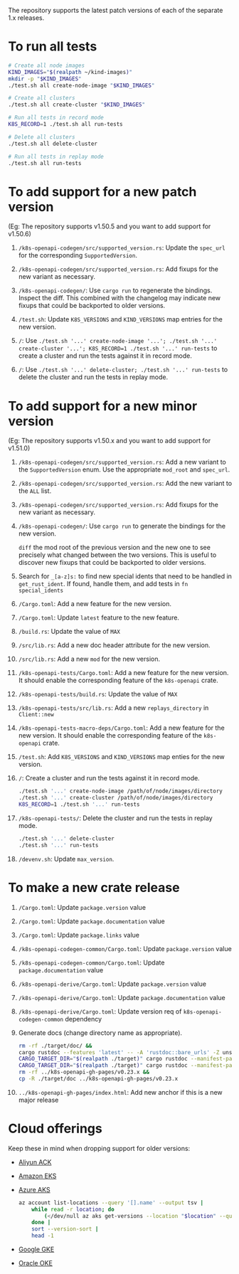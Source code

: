 The repository supports the latest patch versions of each of the separate 1.x releases.


# To run all tests

```sh
# Create all node images
KIND_IMAGES="$(realpath ~/kind-images)"
mkdir -p "$KIND_IMAGES"
./test.sh all create-node-image "$KIND_IMAGES"

# Create all clusters
./test.sh all create-cluster "$KIND_IMAGES"

# Run all tests in record mode
K8S_RECORD=1 ./test.sh all run-tests

# Delete all clusters
./test.sh all delete-cluster

# Run all tests in replay mode
./test.sh all run-tests
```


# To add support for a new patch version

(Eg: The repository supports v1.50.5 and you want to add support for v1.50.6)

1. `/k8s-openapi-codegen/src/supported_version.rs`: Update the `spec_url` for the corresponding `SupportedVersion`.

1. `/k8s-openapi-codegen/src/supported_version.rs`: Add fixups for the new variant as necessary.

1. `/k8s-openapi-codegen/`: Use `cargo run` to regenerate the bindings. Inspect the diff. This combined with the changelog may indicate new fixups that could be backported to older versions.

1. `/test.sh`: Update `K8S_VERSIONS` and `KIND_VERSIONS` map entries for the new version.

1. `/`: Use `./test.sh '...' create-node-image '...'; ./test.sh '...' create-cluster '...'; K8S_RECORD=1 ./test.sh '...' run-tests` to create a cluster and run the tests against it in record mode.

1. `/`: Use `./test.sh '...' delete-cluster; ./test.sh '...' run-tests` to delete the cluster and run the tests in replay mode.


# To add support for a new minor version

(Eg: The repository supports v1.50.x and you want to add support for v1.51.0)

1. `/k8s-openapi-codegen/src/supported_version.rs`: Add a new variant to the `SupportedVersion` enum. Use the appropriate `mod_root` and `spec_url`.

1. `/k8s-openapi-codegen/src/supported_version.rs`: Add the new variant to the `ALL` list.

1. `/k8s-openapi-codegen/src/supported_version.rs`: Add fixups for the new variant as necessary.

1. `/k8s-openapi-codegen/`: Use `cargo run` to generate the bindings for the new version.

   `diff` the mod root of the previous version and the new one to see precisely what changed between the two versions. This is useful to discover new fixups that could be backported to older versions.

1. Search for `_[a-z]s:` to find new special idents that need to be handled in `get_rust_ident`. If found, handle them, and add tests in `fn special_idents`

1. `/Cargo.toml`: Add a new feature for the new version.

1. `/Cargo.toml`: Update `latest` feature to the new feature.

1. `/build.rs`: Update the value of `MAX`

1. `/src/lib.rs`: Add a new doc header attribute for the new version.

1. `/src/lib.rs`: Add a new `mod` for the new version.

1. `/k8s-openapi-tests/Cargo.toml`: Add a new feature for the new version. It should enable the corresponding feature of the `k8s-openapi` crate.

1. `/k8s-openapi-tests/build.rs`: Update the value of `MAX`

1. `/k8s-openapi-tests/src/lib.rs`: Add a new `replays_directory` in `Client::new`

1. `/k8s-openapi-tests-macro-deps/Cargo.toml`: Add a new feature for the new version. It should enable the corresponding feature of the `k8s-openapi` crate.

1. `/test.sh`: Add `K8S_VERSIONS` and `KIND_VERSIONS` map enties for the new version.

1. `/`: Create a cluster and run the tests against it in record mode.

    ```sh
    ./test.sh '...' create-node-image /path/of/node/images/directory
    ./test.sh '...' create-cluster /path/of/node/images/directory
    K8S_RECORD=1 ./test.sh '...' run-tests
    ```

1. `/k8s-openapi-tests/`: Delete the cluster and run the tests in replay mode.

    ```sh
    ./test.sh '...' delete-cluster
    ./test.sh '...' run-tests
    ```

1. `/devenv.sh`: Update `max_version`.


# To make a new crate release

1. `/Cargo.toml`: Update `package.version` value
1. `/Cargo.toml`: Update `package.documentation` value
1. `/Cargo.toml`: Update `package.links` value
1. `/k8s-openapi-codegen-common/Cargo.toml`: Update `package.version` value
1. `/k8s-openapi-codegen-common/Cargo.toml`: Update `package.documentation` value
1. `/k8s-openapi-derive/Cargo.toml`: Update `package.version` value
1. `/k8s-openapi-derive/Cargo.toml`: Update `package.documentation` value
1. `/k8s-openapi-derive/Cargo.toml`: Update version req of `k8s-openapi-codegen-common` dependency
1. Generate docs (change directory name as appropriate).

    ```sh
    rm -rf ./target/doc/ &&
    cargo rustdoc --features 'latest' -- -A 'rustdoc::bare_urls' -Z unstable-options --enable-index-page &&
    CARGO_TARGET_DIR="$(realpath ./target)" cargo rustdoc --manifest-path ./k8s-openapi-codegen-common/Cargo.toml -- -Z unstable-options --enable-index-page &&
    CARGO_TARGET_DIR="$(realpath ./target)" cargo rustdoc --manifest-path ./k8s-openapi-derive/Cargo.toml -- -Z unstable-options --enable-index-page &&
    rm -rf ../k8s-openapi-gh-pages/v0.23.x &&
    cp -R ./target/doc ../k8s-openapi-gh-pages/v0.23.x
    ```

1. `../k8s-openapi-gh-pages/index.html`: Add new anchor if this is a new major release


# Cloud offerings

Keep these in mind when dropping support for older versions:

- [Aliyun ACK](https://www.alibabacloud.com/help/doc-detail/98310.htm)

- [Amazon EKS](https://docs.aws.amazon.com/eks/latest/userguide/kubernetes-versions.html#available-versions)

- [Azure AKS](https://learn.microsoft.com/en-us/azure/aks/supported-kubernetes-versions#azure-portal-and-cli-versions)

    ```sh
    az account list-locations --query '[].name' --output tsv |
        while read -r location; do
            (</dev/null az aks get-versions --location "$location" --query 'values[].patchVersions.keys(@)[]' --output tsv 2>/dev/null) & :
        done |
        sort --version-sort |
        head -1
    ```

- [Google GKE](https://cloud.google.com/kubernetes-engine/docs/release-schedule)

- [Oracle OKE](https://docs.oracle.com/en-us/iaas/Content/ContEng/Concepts/contengaboutk8sversions.htm#supportedk8sversions)
